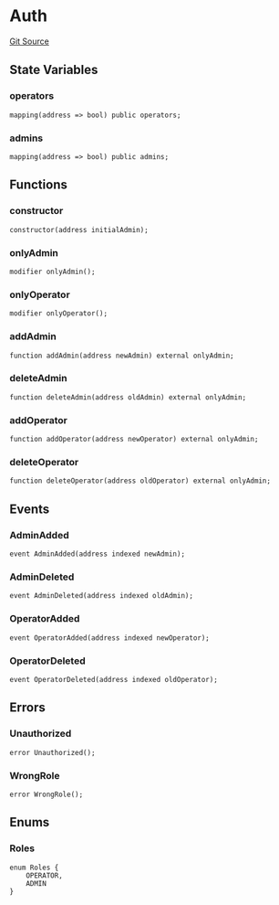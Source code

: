 # Auth
[Git Source](https://github.com/manifoldfinance/mevETH/blob/744c86166044c40a1c176b100f17322ace7974b4/src/libraries/Auth.sol)


## State Variables
### operators

```solidity
mapping(address => bool) public operators;
```


### admins

```solidity
mapping(address => bool) public admins;
```


## Functions
### constructor


```solidity
constructor(address initialAdmin);
```

### onlyAdmin


```solidity
modifier onlyAdmin();
```

### onlyOperator


```solidity
modifier onlyOperator();
```

### addAdmin


```solidity
function addAdmin(address newAdmin) external onlyAdmin;
```

### deleteAdmin


```solidity
function deleteAdmin(address oldAdmin) external onlyAdmin;
```

### addOperator


```solidity
function addOperator(address newOperator) external onlyAdmin;
```

### deleteOperator


```solidity
function deleteOperator(address oldOperator) external onlyAdmin;
```

## Events
### AdminAdded

```solidity
event AdminAdded(address indexed newAdmin);
```

### AdminDeleted

```solidity
event AdminDeleted(address indexed oldAdmin);
```

### OperatorAdded

```solidity
event OperatorAdded(address indexed newOperator);
```

### OperatorDeleted

```solidity
event OperatorDeleted(address indexed oldOperator);
```

## Errors
### Unauthorized

```solidity
error Unauthorized();
```

### WrongRole

```solidity
error WrongRole();
```

## Enums
### Roles

```solidity
enum Roles {
    OPERATOR,
    ADMIN
}
```

